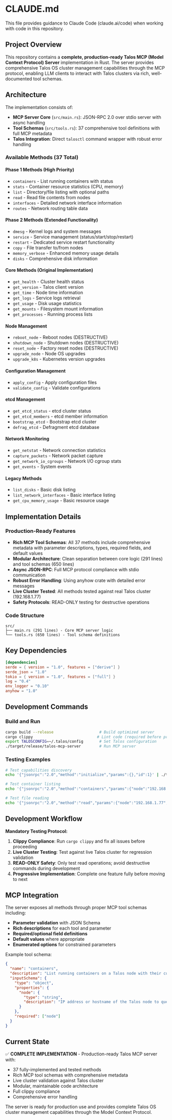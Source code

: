 # CLAUDE.md

This file provides guidance to Claude Code (claude.ai/code) when working with code in this repository.

## Project Overview

This repository contains a **complete, production-ready Talos MCP (Model Context Protocol) Server** implementation in Rust. The server provides comprehensive Talos OS cluster management capabilities through the MCP protocol, enabling LLM clients to interact with Talos clusters via rich, well-documented tool schemas.

## Architecture

The implementation consists of:

- **MCP Server Core** (`src/main.rs`): JSON-RPC 2.0 over stdio server with async handling
- **Tool Schemas** (`src/tools.rs`): 37 comprehensive tool definitions with full MCP metadata
- **Talos Integration**: Direct `talosctl` command wrapper with robust error handling

### **Available Methods (37 Total)**

#### **Phase 1 Methods (High Priority)**
- `containers` - List running containers with status
- `stats` - Container resource statistics (CPU, memory)
- `list` - Directory/file listing with optional paths
- `read` - Read file contents from nodes
- `interfaces` - Detailed network interface information
- `routes` - Network routing table data

#### **Phase 2 Methods (Extended Functionality)**
- `dmesg` - Kernel logs and system messages
- `service` - Service management (status/start/stop/restart)
- `restart` - Dedicated service restart functionality
- `copy` - File transfer to/from nodes
- `memory_verbose` - Enhanced memory usage details
- `disks` - Comprehensive disk information

#### **Core Methods (Original Implementation)**
- `get_health` - Cluster health status
- `get_version` - Talos client version
- `get_time` - Node time information
- `get_logs` - Service logs retrieval
- `get_usage` - Disk usage statistics
- `get_mounts` - Filesystem mount information
- `get_processes` - Running process lists

#### **Node Management**
- `reboot_node` - Reboot nodes (DESTRUCTIVE)
- `shutdown_node` - Shutdown nodes (DESTRUCTIVE)
- `reset_node` - Factory reset nodes (DESTRUCTIVE)
- `upgrade_node` - Node OS upgrades
- `upgrade_k8s` - Kubernetes version upgrades

#### **Configuration Management**
- `apply_config` - Apply configuration files
- `validate_config` - Validate configurations

#### **etcd Management**
- `get_etcd_status` - etcd cluster status
- `get_etcd_members` - etcd member information
- `bootstrap_etcd` - Bootstrap etcd cluster
- `defrag_etcd` - Defragment etcd database

#### **Network Monitoring**
- `get_netstat` - Network connection statistics
- `capture_packets` - Network packet capture
- `get_network_io_cgroups` - Network I/O cgroup stats
- `get_events` - System events

#### **Legacy Methods**
- `list_disks` - Basic disk listing
- `list_network_interfaces` - Basic interface listing
- `get_cpu_memory_usage` - Basic resource usage

## Implementation Details

### **Production-Ready Features**
- **Rich MCP Tool Schemas**: All 37 methods include comprehensive metadata with parameter descriptions, types, required fields, and default values
- **Modular Architecture**: Clean separation between core logic (291 lines) and tool schemas (650 lines)
- **Async JSON-RPC**: Full MCP protocol compliance with stdio communication
- **Robust Error Handling**: Using anyhow crate with detailed error messages
- **Live Cluster Tested**: All methods tested against real Talos cluster (192.168.1.77)
- **Safety Protocols**: READ-ONLY testing for destructive operations

### **Code Structure**
```
src/
├── main.rs (291 lines) - Core MCP server logic
└── tools.rs (650 lines) - Tool schema definitions
```

## Key Dependencies

```toml
[dependencies]
serde = { version = "1.0", features = ["derive"] }
serde_json = "1.0"
tokio = { version = "1.0", features = ["full"] }
log = "0.4"
env_logger = "0.10"
anyhow = "1.0"
```

## Development Commands

### **Build and Run**
```bash
cargo build --release                    # Build optimized server
cargo clippy                            # Lint code (required before proceeding)
export TALOSCONFIG=~/.talos/config       # Set Talos configuration
./target/release/talos-mcp-server        # Run MCP server
```

### **Testing Examples**
```bash
# Test capabilities discovery
echo '{"jsonrpc":"2.0","method":"initialize","params":{},"id":1}' | ./target/release/talos-mcp-server

# Test container listing
echo '{"jsonrpc":"2.0","method":"containers","params":{"node":"192.168.1.77"},"id":1}' | ./target/release/talos-mcp-server

# Test file reading
echo '{"jsonrpc":"2.0","method":"read","params":{"node":"192.168.1.77","path":"/proc/version"},"id":1}' | ./target/release/talos-mcp-server
```

## Development Workflow

**Mandatory Testing Protocol:**
1. **Clippy Compliance**: Run `cargo clippy` and fix all issues before proceeding
2. **Live Cluster Testing**: Test against live Talos cluster for regression validation
3. **READ-ONLY Safety**: Only test read operations; avoid destructive commands during development
4. **Progressive Implementation**: Complete one feature fully before moving to next

## MCP Integration

The server exposes all methods through proper MCP tool schemas including:
- **Parameter validation** with JSON Schema
- **Rich descriptions** for each tool and parameter
- **Required/optional field definitions**
- **Default values** where appropriate
- **Enumerated options** for constrained parameters

Example tool schema:
```json
{
  "name": "containers",
  "description": "List running containers on a Talos node with their current status",
  "inputSchema": {
    "type": "object",
    "properties": {
      "node": {
        "type": "string",
        "description": "IP address or hostname of the Talos node to query"
      }
    },
    "required": ["node"]
  }
}
```

## Current State

✅ **COMPLETE IMPLEMENTATION** - Production-ready Talos MCP server with:
- 37 fully-implemented and tested methods
- Rich MCP tool schemas with comprehensive metadata
- Live cluster validation against Talos cluster
- Modular, maintainable code architecture
- Full clippy compliance
- Comprehensive error handling

The server is ready for production use and provides complete Talos OS cluster management capabilities through the Model Context Protocol.